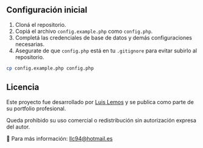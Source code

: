 ## Configuración inicial

1. Cloná el repositorio.
2. Copiá el archivo `config.example.php` como `config.php`.
3. Completá las credenciales de base de datos y demás configuraciones necesarias.
4. Asegurate de que `config.php` está en tu `.gitignore` para evitar subirlo al repositorio.

```bash
cp config.example.php config.php
````
## Licencia

Este proyecto fue desarrollado por [Luis Lemos](https://github.com/rapis94) y se publica como parte de su portfolio profesional.

Queda prohibido su uso comercial o redistribución sin autorización expresa del autor.

📩 Para más información: llc94@hotmail.es
